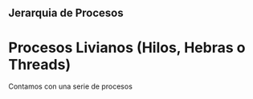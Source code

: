 ## Jerarquia de Procesos
# Procesos Livianos (Hilos, Hebras o Threads)

Contamos con una serie de procesos 